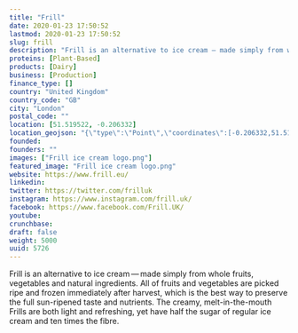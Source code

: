 ```yaml
---
title: "Frill"
date: 2020-01-23 17:50:52
lastmod: 2020-01-23 17:50:52
slug: frill
description: "Frill is an alternative to ice cream — made simply from whole fruits, vegetables and natural ingredients. All of fruits and vegetables are picked ripe and frozen immediately after harvest, which is the best way to preserve the full sun-ripened taste and nutrients. The  creamy, melt-in-the-mouth Frills are both light and refreshing, yet have half the sugar of regular ice cream and ten times the fibre."
proteins: [Plant-Based]
products: [Dairy]
business: [Production]
finance_type: []
country: "United Kingdom"
country_code: "GB"
city: "London"
postal_code: ""
location: [51.519522, -0.206332]
location_geojson: "{\"type\":\"Point\",\"coordinates\":[-0.206332,51.519522]}"
founded: 
founders: ""
images: ["Frill ice cream logo.png"]
featured_image: "Frill ice cream logo.png"
website: https://www.frill.eu/
linkedin: 
twitter: https://twitter.com/frilluk
instagram: https://www.instagram.com/frill.uk/
facebook: https://www.facebook.com/Frill.UK/
youtube: 
crunchbase: 
draft: false
weight: 5000
uuid: 5726
---
```

Frill is an alternative to ice cream — made simply from whole fruits, vegetables and natural ingredients. All of fruits and vegetables are picked ripe and frozen immediately after harvest, which is the best way to preserve the full sun-ripened taste and nutrients. The  creamy, melt-in-the-mouth Frills are both light and refreshing, yet have half the sugar of regular ice cream and ten times the fibre.
